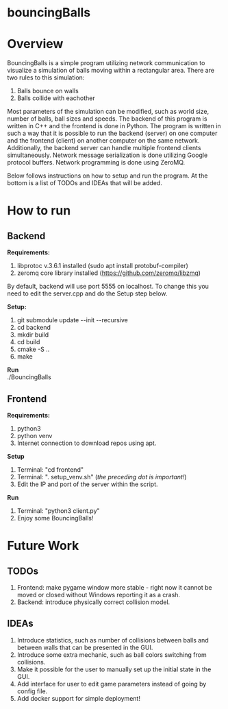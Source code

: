 # bouncingBalls

Overview
===================================================

BouncingBalls is a simple program utilizing network communication to visualize a simulation of balls
moving within a rectangular area. There are two rules to this simulation:  

1. Balls bounce on walls
2. Balls collide with eachother

Most parameters of the simulation can be modified, such as world size, number of balls, ball sizes and speeds. 
The backend of this program is written in C++ and the frontend is done in Python. The program is written in 
such a way that it is possible to run the backend (server) on one computer and the frontend (client) on 
another computer on the same network. Additionally, the backend server can handle multiple frontend clients simultaneously.
Network message serialization is done utilizing Google protocol buffers. Network programming is done using ZeroMQ.

Below follows instructions on how to setup and run the program. At the bottom is a list of TODOs and IDEAs that will be added.

How to run
===================================================

Backend  
---------------------------------------------------
**Requirements:**
1. libprotoc v.3.6.1 installed (sudo apt install protobuf-compiler)
2. zeromq core library installed (https://github.com/zeromq/libzmq)

By default, backend will use port 5555 on localhost. To change this you need to edit the server.cpp and do the Setup step below.

**Setup:**
1. git submodule update --init --recursive
2. cd backend
3. mkdir build
4. cd build
5. cmake -S ..
6. make

**Run**  
./BouncingBalls

Frontend  
---------------------------------------------------

**Requirements:**
1. python3
2. python venv
3. Internet connection to download repos using apt.

**Setup**  
1. Terminal: "cd frontend"
2. Terminal: ". setup_venv.sh" (*the preceding dot is important!*)
3. Edit the IP and port of the server within the script.

**Run**
1. Terminal: "python3 client.py"
2. Enjoy some BouncingBalls!

Future Work
===================================================

TODOs
---------------------------------------------------

1. Frontend: make pygame window more stable - right now it cannot be moved or closed without Windows reporting 
it as a crash.
2. Backend: introduce physically correct collision model.

IDEAs
---------------------------------------------------

1. Introduce statistics, such as number of collisions between balls and between walls that can be presented
in the GUI.
2. Introduce some extra mechanic, such as ball colors switching from collisions.
3. Make it possible for the user to manually set up the initial state in the GUI.
4. Add interface for user to edit game parameters instead of going by config file.
5. Add docker support for simple deployment!
